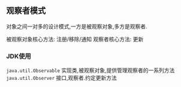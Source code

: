 ## 观察者模式
对象之间一对多的设计模式,一方是被观察对象,多方是观察者.


被观察对象核心方法: 注册/移除/通知
观察者核心方法: 更新

### JDK使用
`java.util.Observable` 实现类,被观察对象,提供管理观察者的一系列方法
`java.util.Observer` 接口,观察者.约定更新方法